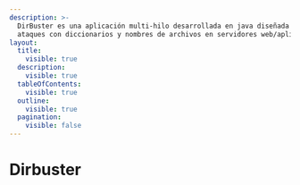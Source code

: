 ```yaml
---
description: >-
  DirBuster es una aplicación multi-hilo desarrollada en java diseñada para
  ataques con diccionarios y nombres de archivos en servidores web/aplicación.
layout:
  title:
    visible: true
  description:
    visible: true
  tableOfContents:
    visible: true
  outline:
    visible: true
  pagination:
    visible: false
---
```


# Dirbuster

